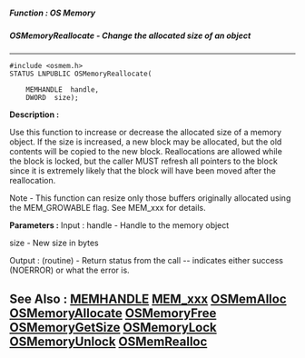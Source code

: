 ##### Function : OS Memory
##### OSMemoryReallocate - Change the allocated size of an object
---
```
#include <osmem.h>
STATUS LNPUBLIC OSMemoryReallocate(

	MEMHANDLE  handle,
	DWORD  size);
```
**Description :**

Use this function to increase or decrease the allocated size of a memory 
object.  If the size is increased, a new block may be allocated, but the old 
contents will be copied to the new block.  Reallocations are allowed while the 
block is locked, but the caller MUST refresh all pointers to the block since it 
is extremely likely that the block will have been moved after the reallocation.

Note - This function can resize only those buffers originally allocated using 
the MEM_GROWABLE flag.  See MEM_xxx for details.

**Parameters :**
Input :
handle  -  Handle to the memory object

size  -  New size in bytes

Output :
(routine)  -  Return status from the call -- indicates either success (NOERROR) or what the error is.



**See Also :**
[MEMHANDLE](/reference/Data/MEMHANDLE)
[MEM_xxx](/reference/Symb/MEM_xxx)
[OSMemAlloc](/reference/Func/OSMemAlloc)
[OSMemoryAllocate](/reference/Func/OSMemoryAllocate)
[OSMemoryFree](/reference/Func/OSMemoryFree)
[OSMemoryGetSize](/reference/Func/OSMemoryGetSize)
[OSMemoryLock](/reference/Func/OSMemoryLock)
[OSMemoryUnlock](/reference/Func/OSMemoryUnlock)
[OSMemRealloc](/reference/Func/OSMemRealloc)
---
